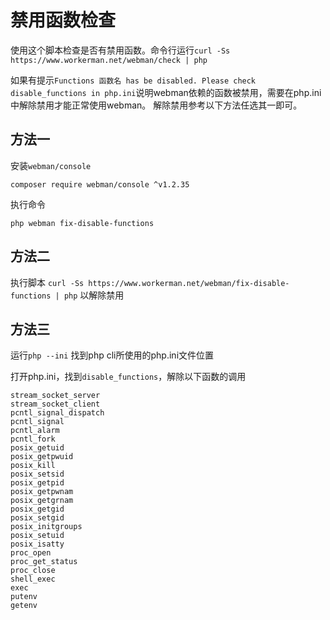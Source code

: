 # 禁用函数检查

使用这个脚本检查是否有禁用函数。命令行运行```curl -Ss https://www.workerman.net/webman/check | php```

如果有提示```Functions 函数名 has be disabled. Please check disable_functions in php.ini```说明webman依赖的函数被禁用，需要在php.ini中解除禁用才能正常使用webman。
解除禁用参考以下方法任选其一即可。

## 方法一
安装`webman/console` 
```
composer require webman/console ^v1.2.35
```

执行命令
```
php webman fix-disable-functions
```

## 方法二

执行脚本 `curl -Ss https://www.workerman.net/webman/fix-disable-functions | php` 以解除禁用

## 方法三

运行`php --ini` 找到php cli所使用的php.ini文件位置

打开php.ini，找到`disable_functions`，解除以下函数的调用
```
stream_socket_server
stream_socket_client
pcntl_signal_dispatch
pcntl_signal
pcntl_alarm
pcntl_fork
posix_getuid
posix_getpwuid
posix_kill
posix_setsid
posix_getpid
posix_getpwnam
posix_getgrnam
posix_getgid
posix_setgid
posix_initgroups
posix_setuid
posix_isatty
proc_open
proc_get_status
proc_close
shell_exec
exec
putenv
getenv
```


